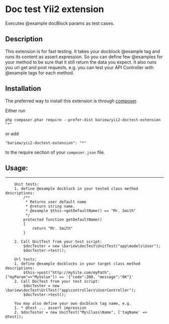 
Doc test Yii2 extension
===================
Executes @example docBlock params as test cases.


Description
-----------

This extension is for fast testing.
It takes your docblock @example tag and runs its content as assert expression.
So you can define few @examples for your method to be sure that it 
still return the data you expect.
It also runs you url get and post requests, e.g. you can test your API Controller
with @example tags for each method.


Installation
------------

The preferred way to install this extension is through [composer](http://getcomposer.org/download/).

Either run

```
php composer.phar require --prefer-dist bariew/yii2-doctest-extension "*"
```

or add

```
"bariew/yii2-doctest-extension": "*"
```

to the require section of your `composer.json` file.


Usage:
------
-----
```
    Unit tests:
    1. define @example docblock in your tested class method descriptions:
        /**
         * Returns user default name
         * @return string name.
         * @example $this->getDefaultName() == "Mr. Smith"
         */
        protected function getDefaultName()
        {
            return "Mr. Smith"
        }

    2. Call UnitTest from your test script: 
        $docTester = new \bariew\docTest\UnitTest("app\models\User");
        $docTester->test();
```
```
    Url tests:  
    1. define @example docblocks in your target class method descriptions:
        $this->post("http://mySite.com/myPath", ["myParam"=>"MyValue"]) == '{"code":200, "message":"OK"}'
    2. Call DocTest from your test script:
        $docTester = new \bariew\docTest\UrlTest("app\controllers\UserController");
        $docTester->test();
```

```
    You may also define your own docblock tag name, e.g. 
    1. * @test ... assert impression
    2. $docTester = new UnitTest("My\Class\Name", ['tagName' => @test]);
```